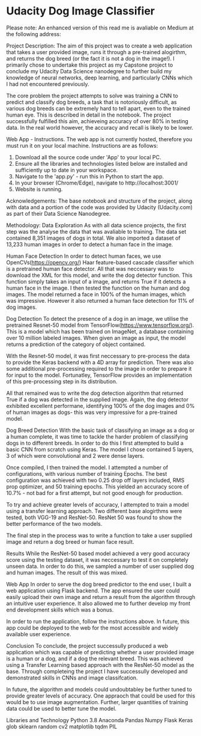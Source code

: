 # Udacity Dog Image Classifier

Please note: An enhanced version of this read me is avaliable on Medium at the following address: 

Project Description: 
The aim of this project was to create a web application that takes a user provided image, runs it through a pre-trained alogirthm, and returns the dog breed (or the fact it is not a dog in the image!). I primarily chose to undertake this project as my Capstone project to conclude my Udacity Data Science nanodegree to 
further build my knowledge of neural networks, deep learning, and particularly CNNs which I had not encountered previously.  

The core problem the project attempts to solve was training a CNN to predict and classify dog breeds, a task that is notoriously difficult, as various dog breeds can be extremely hard to tell apart,
even to the trained human eye. This is described in detail in the notebook. The project successfully fulfilled this aim, achieveing accuracy of over 80% in testing data. In the real world however,
the accuracy and recall is likely to be lower. 

Web App - Instructions. 
The web app is not currently hosted, therefore you must run it on your local machine. Instructions are as follows:
1) Download all the source code under 'App' to your local PC. 
2) Ensure all the libraries and technologies listed below are installed and sufficiently up to date in your workspace. 
3) Navigate to the 'app.py' - run this in Python to start the app. 
4) In your browser (Chrome/Edge), navigate to http://localhost:3001/
5) Website is running. 

Acknowledgements:
The base notebook and structure of the project, along with data and a portion of the code was provided by Udacity (Udacity.com) as part of their Data Science Nanodegree. 

Methodology:
Data Exploration
As with all data science projects, the first step was the analyse the data that was avaliable to training. The data set contained 8,351 images of dogs in total. We also imported a dataset of 13,233 human images in order to detect a human face in the image. 

Human Face Detection
In order to detect human faces, we use OpenCVs(https://opencv.org/) Haar feature-based cascade classifier which is a pretrained human face detector. All that was neccessary was to download the XML for this model, and write the dog detector function. This function simply takes an input of a image, and returns True if it detects a human face in the image. I then tested the function on the human and dog images. The model returned a face in 100% of the human images, which was impressive. However it also returned a human face detection for 11% of dog images. 

Dog Detection
To detect the presence of a dog in an image, we utilise the pretrained Resnet-50 model from TensorFlow(https://www.tensorflow.org/). This is a model which has been trained on ImageNet, a database containing over 10 million labeled images. When given an image as input, the model returns a prediction of the category of object contained.

With the Resnet-50 model, it was first neccessary to pre-process the data to provide the Keras backend with a 4D array for prediction. There was also some additional pre-processing required to the image in order to prepare it for input to the model. Fortunatley, TensorFlow provides an implementation of this pre-processing step in its distribution. 

All that remained was to write the dog detection algorithm that returned True if a dog was detected in the supplied image. Again, the dog detector exhibited excellent performane, identifying 100% of the dog images and 0% of human images as dogs- this was very impressive for a pre-trained model. 

Dog Breed Detection
With the basic task of classifying an image as a dog or a human complete, it was time to tackle the harder problem of classifying dogs in to different breeds. In order to do this I first attempted to build a basic CNN from scratch using Keras. The model I chose contained 5 layers, 3 of which were convolutional and 2 were dense layers. 

Once compiled, I then trained the model. I attempted a number of configurations, with various number of training Epochs. The best configuration was achieved with two 0.25 drop off layers included, RMS prop optimizer, and 50 training epochs. This yielded an accuracy score of 10.7% - not bad for a first attempt, but not good enough for production.

To try and achieve greater levels of accuracy, I attempted to train a model using a transfer learning approach. Two different base alogirthms were tested, both VGG-19 and ResNet-50. ResNet 50 was found to show the better performance of the two models. 

The final step in the process was to write a function to take a user supplied image and return a dog breed or human face result.  

Results
While the ResNet-50 based model achieved a very good accuracy score using the testing dataset, it was neccessary to test it on completely unseen data. In order to do this, we sampled a number of user supplied dog and human images. The result of this was mixed. 


Web App 
In order to serve the dog breed predictor to the end user, I built a web application using Flask backend. The app ensured the user could easily upload their own image and return a result from the algorithm through an intuitive user experience. It also allowed me to further develop my front end development skills which was a bonus. 

In order to run the application, follow the instructions above. In future, this app could be deployed to the web for the most accessible and widely available user experience. 

Conclusion
To conclude, the project successully produced a web application which was capable of predicting whether a user provided image is a human or a dog, and if a dog the relevant breed. This was achieved using a Transfer Learning based approach with the ResNet-50 model as the base. Through completeing the project I have successully developed and demonstrated skills in CNNs and image classifcation. 

In future, the algorithm and models could undoubtabley be further tuned to provide greater levels of accuracy. One appraoch that could be used for this would be to use image augmentation. Further, larger quantities of training data could be used to better tune the model. 

Libraries and Technology
Python 3.8 Anaconda
Pandas
Numpy
Flask
Keras
glob
sklearn
random
cv2
matplotlib
tqdm
PIL



